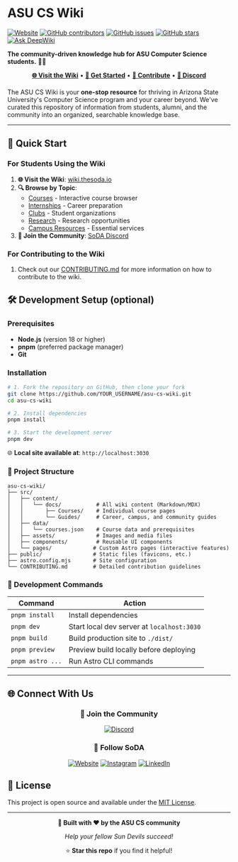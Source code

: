 # ASU CS Wiki

[![Website](https://img.shields.io/website?url=https%3A%2F%2Fwiki.thesoda.io&label=wiki.thesoda.io)](https://wiki.thesoda.io)
[![GitHub contributors](https://img.shields.io/github/contributors/asusoda/asu-cs-wiki?color=orange)](https://github.com/asusoda/asu-cs-wiki/graphs/contributors)
[![GitHub issues](https://img.shields.io/github/issues/asusoda/asu-cs-wiki)](https://github.com/asusoda/asu-cs-wiki/issues)
[![GitHub stars](https://img.shields.io/github/stars/asusoda/asu-cs-wiki?style=social)](https://github.com/asusoda/asu-cs-wiki/stargazers)
<a href="https://deepwiki.com/asusoda/asu-cs-wiki"><img src="https://deepwiki.com/badge.svg" alt="Ask DeepWiki"></a>

**The community-driven knowledge hub for ASU Computer Science students.** 🔱🥤

<div align="center" style="margin-bottom: 20px;">
  <a href="https://wiki.thesoda.io"><strong>🌐 Visit the Wiki</strong></a> •
  <a href="#-quick-start"><strong>🚀 Get Started</strong></a> •
  <a href="#-contribute"><strong>🤝 Contribute</strong></a> •
  <a href="https://discord.gg/g6Nu8Fj4G6"><strong>💬 Discord</strong></a>
</div>

The ASU CS Wiki is your **one-stop resource** for thriving in Arizona State University's Computer Science program and your career beyond. We've curated this repository of information from students, alumni, and the community into an organized, searchable knowledge base.

<!-- ## 🌟 Key Features

### 📖 **Interactive Course Browser**
- ** CSE classes** from 110 to advanced electives
- **Prerequisite mapping** and course progression visualization
- **Student reviews** and survival tips for each course
- **Real-time updates** from the community

### 🎯 **Career & Internship Hub**
- Proven **resume templates** and review guidelines
- **Interview preparation** resources and coding practice
- **Industry connections** through SoDA and partner organizations
- **Networking opportunities** and professional development

### 🏫 **Campus Life Navigation**
- **Student organizations** and clubs (ACM, WiCS, GDSC, and more)
- **Research opportunities** and faculty connections
- **Campus resources** (3D printing, makerspaces, dining, health services)
- **Emergency contacts** and safety resources

### 🤝 **Community-Driven Content**
- **Edit any page** directly from the wiki
- **GitHub integration** for version control and collaboration
- **Community reviews** and continuous updates
- **Multiple contribution methods** (from quick edits to major features) -->

---

## 🚀 Quick Start

### For Students Using the Wiki

1. **🌐 Visit the Wiki**: [wiki.thesoda.io](https://wiki.thesoda.io)
2. **🔍 Browse by Topic**: 
   - [Courses](https://wiki.thesoda.io/guides/courses) - Interactive course browser
   - [Internships](https://wiki.thesoda.io/guides/internships) - Career preparation
   - [Clubs](https://wiki.thesoda.io/guides/clubs) - Student organizations
   - [Research](https://wiki.thesoda.io/guides/research) - Research opportunities
   - [Campus Resources](https://wiki.thesoda.io/guides/campus-resources) - Essential services
3. **💬 Join the Community**: [SoDA Discord](https://discord.gg/g6Nu8Fj4G6)

### For Contributing to the Wiki

1. Check out our [CONTRIBUTING.md](CONTRIBUTING.md) for more information on how to contribute to the wiki.


## 🛠 Development Setup (optional)

### Prerequisites

- **Node.js** (version 18 or higher)
- **pnpm** (preferred package manager)
- **Git**

### Installation

```bash
# 1. Fork the repository on GitHub, then clone your fork
git clone https://github.com/YOUR_USERNAME/asu-cs-wiki.git
cd asu-cs-wiki

# 2. Install dependencies
pnpm install

# 3. Start the development server
pnpm dev
```

🌐 **Local site available at**: `http://localhost:3030`

### 📁 Project Structure

```
asu-cs-wiki/
├── src/
│   ├── content/
│   │   └── docs/           # All wiki content (Markdown/MDX)
│   │       ├── Courses/    # Individual course pages
│   │       └── Guides/     # Career, campus, and community guides
│   ├── data/
│   │   └── courses.json    # Course data and prerequisites
│   ├── assets/             # Images and media files
│   ├── components/         # Reusable UI components
│   └── pages/             # Custom Astro pages (interactive features)
├── public/                # Static files (favicons, etc.)
├── astro.config.mjs       # Site configuration
└── CONTRIBUTING.md        # Detailed contribution guidelines
```

### 🧞 Development Commands

| Command | Action |
|---------|--------|
| `pnpm install` | Install dependencies |
| `pnpm dev` | Start local dev server at `localhost:3030` |
| `pnpm build` | Build production site to `./dist/` |
| `pnpm preview` | Preview build locally before deploying |
| `pnpm astro ...` | Run Astro CLI commands |

---

## 🌐 Connect With Us

<div align="center">

### 💬 **Join the Community**

[![Discord](https://img.shields.io/badge/Discord-Join%20the%20conversation-7289da?style=for-the-badge&logo=discord&logoColor=white)](https://discord.gg/g6Nu8Fj4G6)

### 🔗 **Follow SoDA**

[![Website](https://img.shields.io/badge/Website-thesoda.io-orange?style=for-the-badge&logo=web&logoColor=white)](https://thesoda.io)
[![Instagram](https://img.shields.io/badge/Instagram-@soda.asu-E4405F?style=for-the-badge&logo=instagram&logoColor=white)](https://www.instagram.com/soda.asu/)
[![LinkedIn](https://img.shields.io/badge/LinkedIn-The%20Software%20Developers%20Association-0077B5?style=for-the-badge&logo=linkedin&logoColor=white)](https://www.linkedin.com/company/thesoda/)

</div>

<!-- ---

## 📊 Project Stats

- **🎯 Courses Covered**: 20+ CSE courses with detailed information
- **👥 Student Organizations**: 9+ active CS clubs and communities  
- **🔗 Campus Resources**: Comprehensive directory of ASU services
- **✨ Interactive Features**: Course prerequisite mapping and navigation
- **🌍 Community**: Built by students, for students
 -->

## 📄 License

This project is open source and available under the [MIT License](LICENSE).

---

<div align="center">

**🔱 Built with ❤️ by the ASU CS community**

*Help your fellow Sun Devils succeed!*

⭐ **Star this repo** if you find it helpful!

</div>